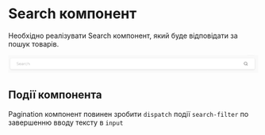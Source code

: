 # Search компонент

Необхідно реалізувати Search компонент,
який буде відповідати за пошук товарів.

![preview](preview.png)

## Події компонента

Pagination компонент повинен зробити `dispatch` події `search-filter`
по завершенню вводу тексту в `input`

